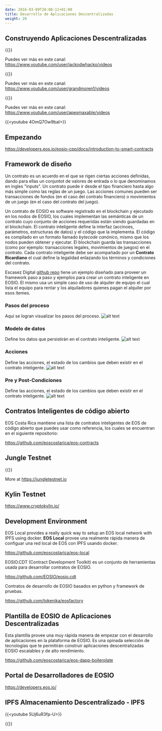 ```yaml
---
date: 2016-03-09T20:08:11+01:00
title: Desarrollo de Aplicaciones Descentralizadas
weight: 20
---
```


## Construyendo Aplicaciones Descentralizadas

{{<youtube DqbkxfUX5Kg>}}

Puedes ver más en este canal: https://www.youtube.com/user/jackodwhacko/videos

{{<youtube EbWDHrm2ETY>}}

Puedes ver más en este canal: https://www.youtube.com/user/grandmoren1/videos

{{<youtube J0SYv-GC3R0>}}

Puedes ver más en este canal: https://www.youtube.com/user/apexmaxable/videos

{{<youtube 4OmQ7Ow9baI>}}

## Empezando

https://developers.eos.io/eosio-cpp/docs/introduction-to-smart-contracts

## Framework de diseño

Un contrato es un acuerdo en el que se rigen ciertas acciones definidas, dando para ellas un conjuntot de valores de entrada o lo que denominamos en ingles "inputs". Un contrato puede ir desde el tipo financiero hasta algo más simple como las reglas de un juego. Las acciones comunes pueden ser transacciones de fondos (en el caso del contrato financiero) o movimientos de un juego (en el caso del contrato del juego).

Un contrato de EOSIO es software registrado en el blockchain y ejecutado en los nodos de EOSIO, los cuales implementan las semánticas de un contrato cuyo conjunto de acciones requeridas están siendo guardadas en el blockchain. El contrato inteligente define la interfaz (accinoes, parámetros, estructuras de datos) y el código que la implementa. El código es compilado en un formato llamado *bytecode canónico*, mismo que los nodos pueden obtener y ejecutar. El blockchain guarda las transacciones (como por ejemplo: transacciones legales, movimientos de juegos) en el contrato. Cada contrato inteligente debe ser acompañado por un **Contrato Ricardiano** el cual define la legalidad enlazando los términos y condiciones del contrato.

Escasez Digital [github repo](https://github.com/digital-scarcity/equiprental) tiene un ejemplo diseñado para proveer un framework paso a paso y ejemplos para crear un contrato inteligente en EOSIO. El mismo usa un simple caso de uso de alquiler de equipo el cual lista el equipo para rentar y los alquiladores quienes pagan el alquiler por esos ítemes.


### Pasos del proceso
Aquí se logran visualizar los pasos del proceso.
![alt text](/images/contracts/steps.png "Steps")

### Modelo de datos
Define los datos que persistirán en el contrato inteligente.
![alt text](/images/contracts/datamodel.png "Data Model")

### Acciones
Define las acciones, el estado de los cambios que deben existir en el contrato inteligente.
![alt text](/images/contracts/actions.png "Actions")

### Pre y Post-Condiciones
Define las acciones, el estado de los cambios que deben existir en el contrato inteligente.
![alt text](/images/contracts/prepostconditions.png "Pre- and Post-Conditions")

## Contratos Inteligentes de código abierto

EOS Costa Rica mantiene una lista de contratos inteligentes de EOS de código abierto que puedes usar como referencia, los cuales se encuentran en el siguiente repositorio:

https://github.com/eoscostarica/eos-contracts

## Jungle Testnet

{{<youtube s3EM3Hw1S8I>}}

More at https://jungletestnet.io

## Kylin Testnet

https://www.cryptokylin.io/

## Development Environment

EOS Local provides a really quick way to setup an EOS local network with IPFS using docker.
**EOS Local** provee una realmente rápida manera de configuar una red local de EOS con IPFS usando docker.

https://github.com/eoscostarica/eos-local

EOSIO.CDT (Contract Development Toolkit) es un conjunto de herramientas usada para desarrollar contratos de EOSIO.

https://github.com/EOSIO/eosio.cdt 

Contratos de desarrollo de EOSIO basados en python y framework de pruebas.

https://github.com/tokenika/eosfactory

## Plantilla de EOSIO de Aplicaciones Descentralizadas

Esta plantilla provee una muy rápida manera de empezar con el desarrollo de aplicaciones en la plataforma de EOSIO. Es una opinada selección de tecnologías que te permitirán construir aplicaciones descentralizadas EOSIO escalables y de alto rendimiento.

https://github.com/eoscostarica/eos-dapp-boilerplate 

## Portal de Desarrolladores de EOSIO

https://developers.eos.io/

## IPFS Almacenamiento Descentralizado - IPFS

{{<youtube 5Uj6uR3fp-U>}}

{{<youtube HUVmypx9HGI>}}

